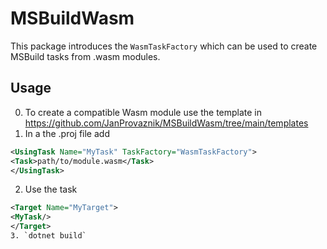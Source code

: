 # MSBuildWasm
This package introduces the `WasmTaskFactory` which can be used to create MSBuild tasks from .wasm modules.

## Usage
0. To create a compatible Wasm module use the template in https://github.com/JanProvaznik/MSBuildWasm/tree/main/templates
1. In a the .proj file add 
```xml
<UsingTask Name="MyTask" TaskFactory="WasmTaskFactory">
<Task>path/to/module.wasm</Task>
</UsingTask>
```
2. Use the task
```xml
<Target Name="MyTarget">
<MyTask/>
</Target>
3. `dotnet build`

